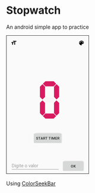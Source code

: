 # Stopwatch
An android simple app to practice

![screenshot](https://raw.githubusercontent.com/vitorOta/Stopwatch/master/screenshot.png)


Using [ColorSeekBar](https://github.com/divyanshub024/ColorSeekBar)
